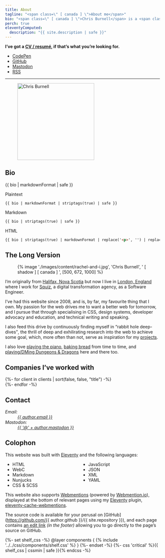 ```yaml
---
title: About
tagline: "<span class=\" [ canada ] \">About me</span>"
bio: "<span class=\" [ canada ] \">Chris Burnell</span> is a <span class=\" [ canada ] \">Canadian</span> Front End Developer working for [Squiz](http://www.squiz.net). He’s [ravenous for CSS](https://chrisburnell.com/tag/css/) and built [Bowhead](https://chrisburnell.com/bowhead/) to bring design tokens to CSS. His [Webmention plugin](https://chrisburnell.com/eleventy-cache-webmentions/) for [Eleventy](https://11ty.dev) helps people connect across the [IndieWeb](https://indieweb.org), and his work in co-organising the [State of the Browser](https://stateofthebrowser.com) conference has brought together over 45 speakers and 150+ attendees each year."
perch: true
eleventyComputed:
  description: "{{ site.description | safe }}"
---
```


<p><strong>I’ve got a <a href="https://chrisburnell.com/cv/">CV / resumé</a>, if that’s what you’re looking for.</strong></p>

<ul class=" [ cluster ] ">
    <li><a href="https://codepen.io/chrisburnell" rel="external">CodePen</a></li><li><a href="https://github.com/chrisburnell" rel="external">GitHub</a></li><li><a href="https://fediverse.repc.co/@chrisburnell" rel="external">Mastodon</a></li><li><a href="https://chrisburnell.com/feed.xml">RSS</a></li>
</ul>

<hr>

<figure class=" [ overflow ] ">
    <picture>
        <source srcset="/images/avatar@3x.avif 1x,
                        /images/avatar@4x.avif 4x" type="image/avif">
        <source srcset="/images/avatar@3x.webp 1x,
                        /images/avatar@4x.webp 4x" type="image/webp">
        <img alt="Chris Burnell" class=" [ shadow ] [ canada ] " src="/images/avatar@3x.jpeg" srcset="/images/avatar@3x.jpeg 1x, /images/avatar@4x.jpeg 4x" width="250" height="250">
    </picture>
</figure>

## Bio

{{ bio | markdownFormat | safe }}

<c-details>
<summary>Plaintext</summary>

```text
{{ bio | markdownFormat | striptags(true) | safe }}
```

</c-details>

<c-details>
<summary>Markdown</summary>

```markdown
{{ bio | striptags(true) | safe }}
```

</c-details>

<c-details>
<summary>HTML</summary>

```html
{{ bio | striptags(true) | markdownFormat | replace('<p>', '') | replace('</p>', '') | safe }}
```

</c-details>

## The Long Version

<figure class=" [ line-length  overflow ] ">
    {% image './images/content/rachel-and-i.jpg', 'Chris Burnell', ' [ shadow ] [ canada ] ', [500, 672, 1000] %}
</figure>

I’m originally from [<span class=" [ canada ] ">Halifax, Nova Scotia</span>](https://www.openstreetmap.org/#map=13/44.6463/-63.6162) but now I live in [London, England](https://www.openstreetmap.org/#map=10/51.4898/-0.0882) where I work for [Squiz](http://www.squiz.net), a digital transformation agency, as a Software Engineer.

I’ve had this website since 2008, and is, by far, my favourite thing that I own. My passion for the web drives me to want a better web for tomorrow, and I pursue that through specialising in CSS, design systems, developer advocacy and education, and technical writing and speaking.

I also feed this drive by continuously finding myself in <q>rabbit hole deep-dives</q>, the thrill of deep and exhilirating research into the web to achieve some goal, which, more often than not, serve as inspiration for my [projects](https://chrisburnell.com/projects/).

I also love <a href="https://chrisburnell.com/note/1510316111/" title="this link is a joke">playing the piano</a>, [baking bread](https://chrisburnell.com/note/1574856597/) from time to time, and [playing/DMing Dungeons & Dragons](https://chrisburnell.com/projects/#personal-projects) here and there too.

<h2 id="worked-with">Companies I’ve worked with</h2>

<div class=" [ grid ] [ shelf ] [ center ] " style="--gap: var(--size-gap);">
    {%- for client in clients | sort(false, false, "title") -%}
        <article>
            <a href="{{ client.url }}" title="{{ client.title | safe }}" rel="external">
                <img class=" [ interaction-grow ] " src="/images/built/{{ client.image }}" alt="" loading="lazy" decoding="async" role="presentation">
            </a>
        </article>
    {%- endfor -%}
</div>

## Contact

<address>
    <dl>
        <dt>Email:</dt>
        <dd><a class=" [ canada ] " href="mailto:{{ author.email }}">{{ author.email }}</a></dd>
        <dt>Mastodon:</dt>
        <dd><a class=" [ canada ] " href="https://{{ author.mastodon_domain }}/users/{{ author.mastodon.split('@') | first }}">{{ '@' + author.mastodon }}</a></dd>
    </dl>
</address>

## Colophon

This website was built with [Eleventy](https://11ty.dev) and the following languages:

<ul style="column-count: 2;">
    <li>HTML</li>
    <li>WebC</li>
    <li>Markdown</li>
    <li>Nunjucks</li>
    <li>CSS & SCSS</li>
    <li>JavaScript</li>
    <li>JSON</li>
    <li>XML</li>
    <li>YAML</li>
</ul>

This website also supports [Webmentions](https://indieweb.org/webmention) (powered by [Webmention.io](https://webmention.io)), displayed at the bottom of relevant pages using my [Eleventy](https://11ty.dev) plugin, [eleventy-cache-webmentions](/eleventy-cache-webmentions/).

The source code is available for your perusal on [GitHub](https://github.com/{{ author.github }}/{{ site.repository }}), and each page contains [an edit link](#edit) *(in the footer)* allowing you to go directly to the page’s source on GitHub.

{%- set shelf_css -%}
	@layer components {
		{% include '../../css/components/shelf.css' %}
	}
{%- endset -%}
{%- css 'critical' %}{{ shelf_css | cssmin | safe }}{% endcss -%}
